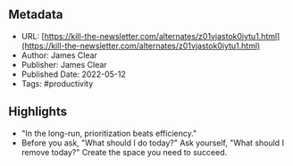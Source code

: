 ## Metadata
* URL: [https://kill-the-newsletter.com/alternates/z01vjastok0iytu1.html](https://kill-the-newsletter.com/alternates/z01vjastok0iytu1.html)
* Author: James Clear
* Publisher: James Clear
* Published Date: 2022-05-12
* Tags: #productivity

## Highlights
* "In the long-run, prioritization beats efficiency."
* Before you ask, "What should I do today?" Ask yourself, "What should I remove today?" Create the space you need to succeed.
